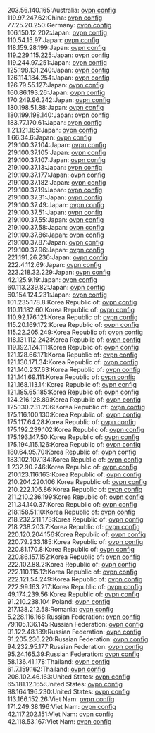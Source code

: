 203.56.140.165:Australia: [ovpn config](vpn/203_56_140_165.ovpn)  
119.97.247.62:China: [ovpn config](vpn/119_97_247_62.ovpn)  
77.25.20.250:Germany: [ovpn config](vpn/77_25_20_250.ovpn)  
106.150.12.202:Japan: [ovpn config](vpn/106_150_12_202.ovpn)  
110.54.15.97:Japan: [ovpn config](vpn/110_54_15_97.ovpn)  
118.159.28.199:Japan: [ovpn config](vpn/118_159_28_199.ovpn)  
119.229.115.225:Japan: [ovpn config](vpn/119_229_115_225.ovpn)  
119.244.97.251:Japan: [ovpn config](vpn/119_244_97_251.ovpn)  
125.198.131.240:Japan: [ovpn config](vpn/125_198_131_240.ovpn)  
126.114.184.254:Japan: [ovpn config](vpn/126_114_184_254.ovpn)  
126.79.55.127:Japan: [ovpn config](vpn/126_79_55_127.ovpn)  
160.86.193.26:Japan: [ovpn config](vpn/160_86_193_26.ovpn)  
170.249.96.242:Japan: [ovpn config](vpn/170_249_96_242.ovpn)  
180.198.51.88:Japan: [ovpn config](vpn/180_198_51_88.ovpn)  
180.199.198.140:Japan: [ovpn config](vpn/180_199_198_140.ovpn)  
183.77.170.61:Japan: [ovpn config](vpn/183_77_170_61.ovpn)  
1.21.121.165:Japan: [ovpn config](vpn/1_21_121_165.ovpn)  
1.66.34.6:Japan: [ovpn config](vpn/1_66_34_6.ovpn)  
219.100.37.104:Japan: [ovpn config](vpn/219_100_37_104.ovpn)  
219.100.37.105:Japan: [ovpn config](vpn/219_100_37_105.ovpn)  
219.100.37.107:Japan: [ovpn config](vpn/219_100_37_107.ovpn)  
219.100.37.13:Japan: [ovpn config](vpn/219_100_37_13.ovpn)  
219.100.37.177:Japan: [ovpn config](vpn/219_100_37_177.ovpn)  
219.100.37.182:Japan: [ovpn config](vpn/219_100_37_182.ovpn)  
219.100.37.19:Japan: [ovpn config](vpn/219_100_37_19.ovpn)  
219.100.37.31:Japan: [ovpn config](vpn/219_100_37_31.ovpn)  
219.100.37.49:Japan: [ovpn config](vpn/219_100_37_49.ovpn)  
219.100.37.51:Japan: [ovpn config](vpn/219_100_37_51.ovpn)  
219.100.37.55:Japan: [ovpn config](vpn/219_100_37_55.ovpn)  
219.100.37.58:Japan: [ovpn config](vpn/219_100_37_58.ovpn)  
219.100.37.86:Japan: [ovpn config](vpn/219_100_37_86.ovpn)  
219.100.37.87:Japan: [ovpn config](vpn/219_100_37_87.ovpn)  
219.100.37.96:Japan: [ovpn config](vpn/219_100_37_96.ovpn)  
221.191.26.236:Japan: [ovpn config](vpn/221_191_26_236.ovpn)  
222.4.112.69:Japan: [ovpn config](vpn/222_4_112_69.ovpn)  
223.218.32.229:Japan: [ovpn config](vpn/223_218_32_229.ovpn)  
42.125.9.19:Japan: [ovpn config](vpn/42_125_9_19.ovpn)  
60.113.239.82:Japan: [ovpn config](vpn/60_113_239_82.ovpn)  
60.154.124.231:Japan: [ovpn config](vpn/60_154_124_231.ovpn)  
101.235.178.8:Korea Republic of: [ovpn config](vpn/101_235_178_8.ovpn)  
110.11.182.60:Korea Republic of: [ovpn config](vpn/110_11_182_60.ovpn)  
110.92.176.121:Korea Republic of: [ovpn config](vpn/110_92_176_121.ovpn)  
115.20.169.172:Korea Republic of: [ovpn config](vpn/115_20_169_172.ovpn)  
115.22.205.249:Korea Republic of: [ovpn config](vpn/115_22_205_249.ovpn)  
118.131.112.242:Korea Republic of: [ovpn config](vpn/118_131_112_242.ovpn)  
119.192.124.111:Korea Republic of: [ovpn config](vpn/119_192_124_111.ovpn)  
121.128.66.171:Korea Republic of: [ovpn config](vpn/121_128_66_171.ovpn)  
121.130.171.34:Korea Republic of: [ovpn config](vpn/121_130_171_34.ovpn)  
121.140.237.63:Korea Republic of: [ovpn config](vpn/121_140_237_63.ovpn)  
121.141.69.111:Korea Republic of: [ovpn config](vpn/121_141_69_111.ovpn)  
121.168.113.14:Korea Republic of: [ovpn config](vpn/121_168_113_14.ovpn)  
121.185.65.185:Korea Republic of: [ovpn config](vpn/121_185_65_185.ovpn)  
124.216.128.89:Korea Republic of: [ovpn config](vpn/124_216_128_89.ovpn)  
125.130.231.206:Korea Republic of: [ovpn config](vpn/125_130_231_206.ovpn)  
175.116.100.130:Korea Republic of: [ovpn config](vpn/175_116_100_130.ovpn)  
175.117.64.28:Korea Republic of: [ovpn config](vpn/175_117_64_28.ovpn)  
175.192.239.102:Korea Republic of: [ovpn config](vpn/175_192_239_102.ovpn)  
175.193.147.50:Korea Republic of: [ovpn config](vpn/175_193_147_50.ovpn)  
175.194.115.126:Korea Republic of: [ovpn config](vpn/175_194_115_126.ovpn)  
180.64.95.70:Korea Republic of: [ovpn config](vpn/180_64_95_70.ovpn)  
183.102.107.134:Korea Republic of: [ovpn config](vpn/183_102_107_134.ovpn)  
1.232.90.246:Korea Republic of: [ovpn config](vpn/1_232_90_246.ovpn)  
210.123.116.163:Korea Republic of: [ovpn config](vpn/210_123_116_163.ovpn)  
210.204.220.106:Korea Republic of: [ovpn config](vpn/210_204_220_106.ovpn)  
210.222.106.86:Korea Republic of: [ovpn config](vpn/210_222_106_86.ovpn)  
211.210.236.199:Korea Republic of: [ovpn config](vpn/211_210_236_199.ovpn)  
211.34.140.37:Korea Republic of: [ovpn config](vpn/211_34_140_37.ovpn)  
218.158.51.10:Korea Republic of: [ovpn config](vpn/218_158_51_10.ovpn)  
218.232.211.173:Korea Republic of: [ovpn config](vpn/218_232_211_173.ovpn)  
218.238.203.7:Korea Republic of: [ovpn config](vpn/218_238_203_7.ovpn)  
220.120.204.156:Korea Republic of: [ovpn config](vpn/220_120_204_156.ovpn)  
220.79.233.185:Korea Republic of: [ovpn config](vpn/220_79_233_185.ovpn)  
220.81.170.8:Korea Republic of: [ovpn config](vpn/220_81_170_8.ovpn)  
220.86.157.152:Korea Republic of: [ovpn config](vpn/220_86_157_152.ovpn)  
222.102.88.2:Korea Republic of: [ovpn config](vpn/222_102_88_2.ovpn)  
222.110.115.12:Korea Republic of: [ovpn config](vpn/222_110_115_12.ovpn)  
222.121.54.249:Korea Republic of: [ovpn config](vpn/222_121_54_249.ovpn)  
222.99.163.217:Korea Republic of: [ovpn config](vpn/222_99_163_217.ovpn)  
49.174.239.56:Korea Republic of: [ovpn config](vpn/49_174_239_56.ovpn)  
91.210.238.104:Poland: [ovpn config](vpn/91_210_238_104.ovpn)  
217.138.212.58:Romania: [ovpn config](vpn/217_138_212_58.ovpn)  
5.228.116.168:Russian Federation: [ovpn config](vpn/5_228_116_168.ovpn)  
79.105.136.145:Russian Federation: [ovpn config](vpn/79_105_136_145.ovpn)  
91.122.48.189:Russian Federation: [ovpn config](vpn/91_122_48_189.ovpn)  
91.205.236.220:Russian Federation: [ovpn config](vpn/91_205_236_220.ovpn)  
94.232.95.177:Russian Federation: [ovpn config](vpn/94_232_95_177.ovpn)  
95.24.165.39:Russian Federation: [ovpn config](vpn/95_24_165_39.ovpn)  
58.136.41.178:Thailand: [ovpn config](vpn/58_136_41_178.ovpn)  
61.7.159.162:Thailand: [ovpn config](vpn/61_7_159_162.ovpn)  
208.102.46.163:United States: [ovpn config](vpn/208_102_46_163.ovpn)  
65.181.12.165:United States: [ovpn config](vpn/65_181_12_165.ovpn)  
98.164.196.230:United States: [ovpn config](vpn/98_164_196_230.ovpn)  
113.166.152.26:Viet Nam: [ovpn config](vpn/113_166_152_26.ovpn)  
171.249.38.196:Viet Nam: [ovpn config](vpn/171_249_38_196.ovpn)  
42.117.202.151:Viet Nam: [ovpn config](vpn/42_117_202_151.ovpn)  
42.118.53.167:Viet Nam: [ovpn config](vpn/42_118_53_167.ovpn)  
